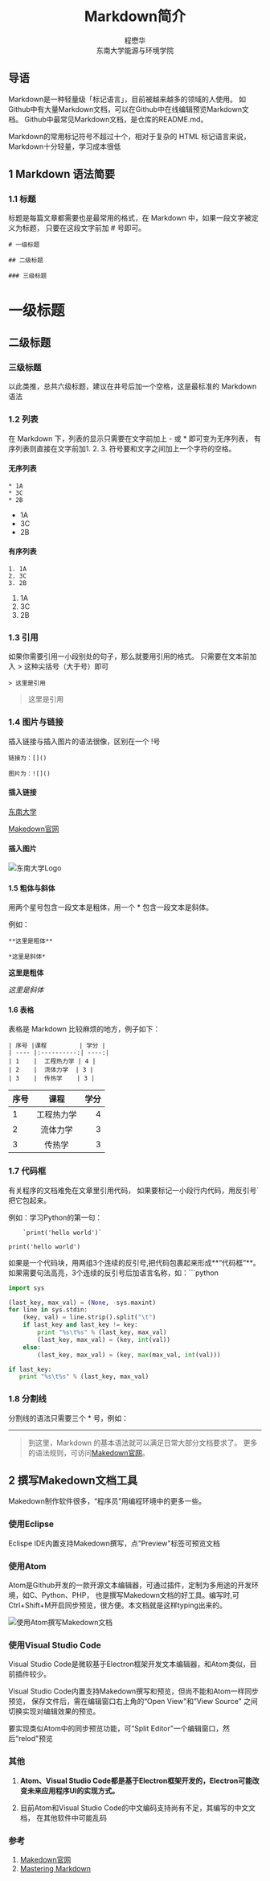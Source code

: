 # <center>Markdown简介

<center>程懋华</center>   
<center>东南大学能源与环境学院</center>

## 导语

Markdown是一种轻量级「标记语言」，目前被越来越多的领域的人使用。
如Github中有大量Markdown文档，可以在Github中在线编辑预览Markdown文档。
Github中最常见Markdown文档，是仓库的README.md。   

Markdown的常用标记符号不超过十个，相对于复杂的 HTML 标记语言来说，
Markdown十分轻量，学习成本很低

## 1 Markdown 语法简要

### 1.1 标题

标题是每篇文章都需要也是最常用的格式，在 Markdown 中，如果一段文字被定义为标题，
只要在这段文字前加 # 号即可。

    # 一级标题

    ## 二级标题

    ### 三级标题

# 一级标题

## 二级标题

### 三级标题

以此类推，总共六级标题，建议在井号后加一个空格，这是最标准的 Markdown 语法

### 1.2 列表

在 Markdown 下，列表的显示只需要在文字前加上 - 或 * 即可变为无序列表，
有序列表则直接在文字前加1. 2. 3. 符号要和文字之间加上一个字符的空格。

#### 无序列表

    * 1A
    * 3C
    * 2B

* 1A
* 3C
* 2B

#### 有序列表

    1. 1A
    2. 3C
    3. 2B

1. 1A
2. 3C
3. 2B

### 1.3 引用

如果你需要引用一小段别处的句子，那么就要用引用的格式。
只需要在文本前加入 > 这种尖括号（大于号）即可

    > 这里是引用


> 这里是引用

### 1.4 图片与链接

插入链接与插入图片的语法很像，区别在一个 !号

    链接为：[]()

    图片为：![]()

#### 插入链接

 [东南大学](http://www.seu.edu.cn)

 [Makedown官网](http://daringfireball.net/projects/markdown/)

#### 插入图片

![东南大学Logo](./seu.gif)

#### 1.5 粗体与斜体
用两个星号包含一段文本是粗体，用一个 * 包含一段文本是斜体。

例如：

    **这里是粗体**  

    *这里是斜体*

**这里是粗体**  

*这里是斜体*

#### 1.6 表格

表格是 Markdown 比较麻烦的地方，例子如下：

    | 序号 |课程         | 学分 |
    | ---- |:----------:| ----:|
    | 1    |  工程热力学 | 4 |
    | 2    |  流体力学  | 3 |
    | 3    |  传热学    | 3 |

| 序号 |课程         | 学分 |
| ---- |:----------:| ----:|
| 1    |  工程热力学 | 4 |
| 2    |  流体力学  | 3 |
| 3    |  传热学    | 3 |

### 1.7 代码框

有关程序的文档难免在文章里引用代码，
如果要标记一小段行内代码，用反引号`把它包起来。

例如：学习Python的第一句：

		`print('hello world')`

`print('hello world')`

如果是一个代码块，用两组3个连续的反引号,把代码包裹起来形成**“代码框”**。    
如果需要句法高亮，3个连续的反引号后加语言名称，如：```python

```python
import sys

(last_key, max_val) = (None, -sys.maxint)
for line in sys.stdin:
    (key, val) = line.strip().split("\t")
    if last_key and last_key != key:
        print "%s\t%s" % (last_key, max_val)
        (last_key, max_val) = (key, int(val))
    else:
        (last_key, max_val) = (key, max(max_val, int(val)))

if last_key:
   print "%s\t%s" % (last_key, max_val)  
```

### 1.8 分割线

分割线的语法只需要三个 * 号，例如：

 ***
 >到这里，Markdown 的基本语法就可以满足日常大部分文档要求了。
 更多的语法规则，可访问[Makedown官网](http://daringfireball.net/projects/markdown/)。

## 2 撰写Makedown文档工具

Makedown制作软件很多，“程序员”用编程环境中的更多一些。

### 使用Eclipse

Eclispe IDE内置支持Makedown撰写，点“Preview"标签可预览文档

### 使用Atom

Atom是Github开发的一款开源文本编辑器，可通过插件，定制为多用途的开发环境，如C、Python、PHP，
也是撰写Makedown文档的好工具。编写时,可Ctrl+Shift+M开启同步预览，很方便。本文档就是这样typing出来的。

![使用Atom撰写Makedown文档](./atom_makedown.PNG)

### 使用Visual Studio Code

Visual Studio Code是微软基于Electron框架开发文本编辑器，和Atom类似，目前插件较少。

Visual Studio Code内置支持Makedown撰写和预览，但尚不能和Atom一样同步预览，
保存文件后，需在编辑窗口右上角的“Open View"和”View Source" 之间切换实现对编辑效果的预览。

要实现类似Atom中的同步预览功能，可“Split Editor”一个编辑窗口，然后“relod"预览

### 其他

1. **Atom、Visual Studio Code都是基于Electron框架开发的，Electron可能改变未来应用程序UI的实现方式。**

2. 目前Atom和Visual Studio Code的中文编码支持尚有不足，其编写的中文文档，
在其他软件中可能乱码

### 参考

1. [Makedown官网](http://daringfireball.net/projects/markdown/)
2. [Mastering Markdown](https://guides.github.com/features/mastering-markdown/)
